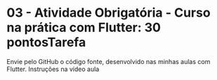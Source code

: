 # 03 - Atividade Obrigatória - Curso na prática com Flutter: 30 pontosTarefa

Envie pelo GitHub o código fonte, desenvolvido nas minhas aulas com Flutter. Instruções na vídeo aula
